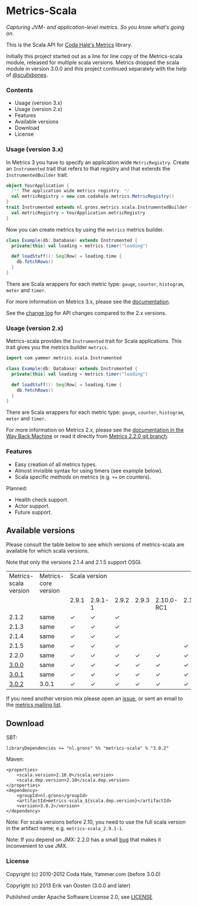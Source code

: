 Metrics-Scala
=============

*Capturing JVM- and application-level metrics. So you know what's going on.*

This is the Scala API for [Coda Hale's Metrics](https://github.com/codahale/metrics) library.

Initially this project started out as a line for line copy of the Metrics-scala module, released for multiple
scala versions. Metrics dropped the scala module in version 3.0.0 and this project continued separately
with the help of [@scullxbones](https://github.com/scullxbones).

### Contents

* Usage (version 3.x)
* Usage (version 2.x)
* Features
* Available versions
* Download
* License

### Usage (version 3.x)

In Metrics 3 you have to specify an application wide `MetricRegistry`. Create an
`Instrumented` trait that refers to that registry and that extends the `InstrumentedBuilder`
trait.

```scala
object YourApplication {
  /** The application wide metrics registry. */
  val metricRegistry = new com.codahale.metrics.MetricRegistry()
}
trait Instrumented extends nl.grons.metrics.scala.InstrumentedBuilder {
  val metricRegistry = YourApplication.metricRegistry
}
```

Now you can create metrics by using the `metrics` metrics builder.

```scala
class Example(db: Database) extends Instrumented {
  private[this] val loading = metrics.timer("loading")

  def loadStuff(): Seq[Row] = loading.time {
    db.fetchRows()
  }
}
```

There are Scala wrappers for each metric type: `gauge`, `counter`, `histogram`, `meter` and `timer`.

For more information on Metrics 3.x, please see the [documentation](http://metrics.codahale.com).

See the [change log](CHANGELOG.md) for API changes compared to the 2.x versions.

### Usage (version 2.x)

Metrics-scala provides the ``Instrumented`` trait for Scala applications. This
trait gives you the metrics builder `metrics`.

```scala
import com.yammer.metrics.scala.Instrumented

class Example(db: Database) extends Instrumented {
  private[this] val loading = metrics.timer("loading")

  def loadStuff(): Seq[Row] = loading.time {
    db.fetchRows()
  }
}
```

There are Scala wrappers for each metric type: `gauge`, `counter`, `histogram`, `meter` and `timer`.

For more information on Metrics 2.x, please see the
[documentation in the Way Back Machine](http://web.archive.org/web/20120925003800/http://metrics.codahale.com/manual/core/)
or read it directly from [Metrics 2.2.0 git branch](https://github.com/codahale/metrics/tree/v2.2.0/docs/source/manual).

### Features

* Easy creation of all metrics types.
* Almost invisible syntax for using timers (see example below).
* Scala specific methods on metrics (e.g. `+=` on counters).

Planned:

* Health check support.
* Actor support.
* Future support.

## Available versions

Please consult the table below to see which versions of metrics-scala are available for which scala versions.

Note that only the versions 2.1.4 and 2.1.5 support OSGI.

<table border="0" cellpadding="2" cellspacing="2">
  <tbody>
    <tr>
      <td valign="top">Metrics-<br>scala<br>version</td>
      <td valign="top">Metrics-<br>core<br>version</td>
      <td colspan="6" rowspan="1" valign="top">Scala version</td>
    </tr>
    <tr>
      <td valign="top"></td>
      <td valign="top"></td>
      <td valign="top">2.9.1</td>
      <td valign="top">2.9.1-1</td>
      <td valign="top">2.9.2</td>
      <td valign="top">2.9.3</td>
      <td valign="top">2.10.0-RC1</td>
      <td valign="top">2.10.x</td>
    </tr>
    <tr>
      <td valign="top">2.1.2</td>
      <td valign="top">same</td>
      <td valign="top">✓</td>
      <td valign="top">✓</td>
      <td valign="top">✓</td>
      <td valign="top"></td>
      <td valign="top"></td>
      <td valign="top"></td>
    </tr>
    <tr>
      <td valign="top">2.1.3</td>
      <td valign="top">same</td>
      <td valign="top">✓</td>
      <td valign="top">✓</td>
      <td valign="top">✓</td>
      <td valign="top"></td>
      <td valign="top"></td>
      <td valign="top"></td>
    </tr>
    <tr>
      <td valign="top">2.1.4</td>
      <td valign="top">same</td>
      <td valign="top">✓</td>
      <td valign="top">✓</td>
      <td valign="top">✓</td>
      <td valign="top"></td>
      <td valign="top"></td>
      <td valign="top"></td>
    </tr>
    <tr>
      <td valign="top">2.1.5</td>
      <td valign="top">same</td>
      <td valign="top">✓</td>
      <td valign="top">✓</td>
      <td valign="top">✓</td>
      <td valign="top"></td>
      <td valign="top"></td>
      <td valign="top">✓</td>
    </tr>
    <tr>
      <td valign="top">2.2.0</td>
      <td valign="top">same</td>
      <td valign="top">✓</td>
      <td valign="top">✓</td>
      <td valign="top">✓</td>
      <td valign="top">✓</td>
      <td valign="top">✓</td>
      <td valign="top">✓</td>
    </tr>
    <tr>
      <td valign="top"><a href="https://github.com/erikvanoosten/metrics-scala/releases/tag/version-3.0.0">3.0.0</a></td>
      <td valign="top">same</td>
      <td valign="top">✓</td>
      <td valign="top">✓</td>
      <td valign="top">✓</td>
      <td valign="top">✓</td>
      <td valign="top">✓</td>
      <td valign="top">✓</td>
    </tr>
    <tr>
      <td valign="top"><a href="https://github.com/erikvanoosten/metrics-scala/releases/tag/version-3.0.1">3.0.1</a></td>
      <td valign="top">same</td>
      <td valign="top">✓</td>
      <td valign="top">✓</td>
      <td valign="top">✓</td>
      <td valign="top">✓</td>
      <td valign="top">✓</td>
      <td valign="top">✓</td>
    </tr>
    <tr>
      <td valign="top"><a href="https://github.com/erikvanoosten/metrics-scala/releases/tag/version-3.0.2">3.0.2</a></td>
      <td valign="top">3.0.1</td>
      <td valign="top">✓</td>
      <td valign="top">✓</td>
      <td valign="top">✓</td>
      <td valign="top">✓</td>
      <td valign="top">✓</td>
      <td valign="top">✓</td>
    </tr>
  </tbody>
</table>

If you need another version mix please open an [issue](https://github.com/erikvanoosten/metrics-scala/issues), or sent an email to the [metrics mailing list](http://groups.google.com/group/metrics-user).


## Download

SBT:
```
libraryDependencies += "nl.grons" %% "metrics-scala" % "3.0.2"
```

Maven:
```
<properties>
    <scala.version>2.10.0</scala.version>
    <scala.dep.version>2.10</scala.dep.version>
</properties>
<dependency>
    <groupId>nl.grons</groupId>
    <artifactId>metrics-scala_${scala.dep.version}</artifactId>
    <version>3.0.2</version>
</dependency>
```

Note: For scala versions before 2.10, you need to use the full scala version in the artifact name; e.g. `metrics-scala_2.9.1-1`.

Note: If you depend on JMX: 2.2.0 has a small [bug](https://github.com/codahale/metrics/issues/318) that makes it inconvenient to use JMX.


### License

Copyright (c) 2010-2012 Coda Hale, Yammer.com (before 3.0.0)

Copyright (c) 2013 Erik van Oosten (3.0.0 and later)

Published under Apache Software License 2.0, see [LICENSE](LICENSE)
